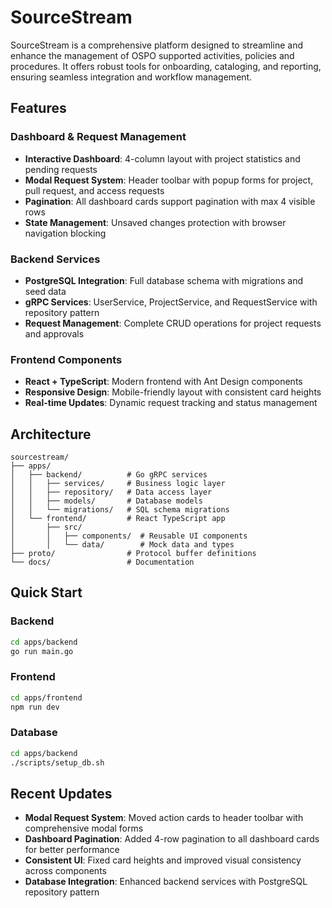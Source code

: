 # SourceStream

SourceStream is a comprehensive platform designed to streamline and enhance the management of OSPO supported activities, policies and procedures. It offers robust tools for onboarding, cataloging, and reporting, ensuring seamless integration and workflow management.

## Features

### Dashboard & Request Management
- **Interactive Dashboard**: 4-column layout with project statistics and pending requests
- **Modal Request System**: Header toolbar with popup forms for project, pull request, and access requests
- **Pagination**: All dashboard cards support pagination with max 4 visible rows
- **State Management**: Unsaved changes protection with browser navigation blocking

### Backend Services
- **PostgreSQL Integration**: Full database schema with migrations and seed data
- **gRPC Services**: UserService, ProjectService, and RequestService with repository pattern
- **Request Management**: Complete CRUD operations for project requests and approvals

### Frontend Components
- **React + TypeScript**: Modern frontend with Ant Design components
- **Responsive Design**: Mobile-friendly layout with consistent card heights
- **Real-time Updates**: Dynamic request tracking and status management

## Architecture

```
sourcestream/
├── apps/
│   ├── backend/          # Go gRPC services
│   │   ├── services/     # Business logic layer
│   │   ├── repository/   # Data access layer
│   │   ├── models/       # Database models
│   │   └── migrations/   # SQL schema migrations
│   └── frontend/         # React TypeScript app
│       ├── src/
│       │   ├── components/  # Reusable UI components
│       │   └── data/        # Mock data and types
├── proto/                # Protocol buffer definitions
└── docs/                 # Documentation
```

## Quick Start

### Backend
```bash
cd apps/backend
go run main.go
```

### Frontend
```bash
cd apps/frontend
npm run dev
```

### Database
```bash
cd apps/backend
./scripts/setup_db.sh
```

## Recent Updates

- **Modal Request System**: Moved action cards to header toolbar with comprehensive modal forms
- **Dashboard Pagination**: Added 4-row pagination to all dashboard cards for better performance
- **Consistent UI**: Fixed card heights and improved visual consistency across components
- **Database Integration**: Enhanced backend services with PostgreSQL repository pattern
